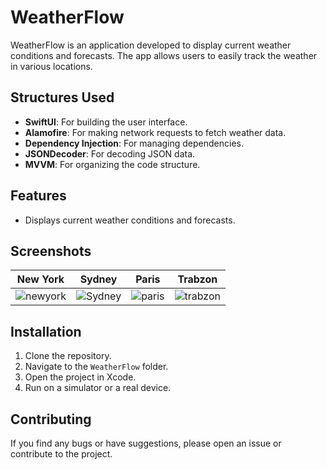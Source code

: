 # WeatherFlow

WeatherFlow is an application developed to display current weather conditions and forecasts. The app allows users to easily track the weather in various locations.

## Structures Used

- **SwiftUI**: For building the user interface.
- **Alamofire**: For making network requests to fetch weather data.
- **Dependency Injection**: For managing dependencies.
- **JSONDecoder**: For decoding JSON data.
- **MVVM**: For organizing the code structure.

## Features

- Displays current weather conditions and forecasts.

## Screenshots

| New York | Sydney | Paris | Trabzon |
|----------|--------|-------|---------|
| ![newyork](https://github.com/user-attachments/assets/2d78d85f-24a4-4c49-bb14-36b46cd40295) | ![Sydney](https://github.com/user-attachments/assets/1490df69-585d-4d06-b197-56d5b99564e1) | ![paris](https://github.com/user-attachments/assets/b8f08804-a5c6-4108-b978-660cb8fb7bce) | ![trabzon](https://github.com/user-attachments/assets/7154e8b8-2234-4cea-8d44-7225f6598493) |

## Installation

1. Clone the repository.
2. Navigate to the `WeatherFlow` folder.
3. Open the project in Xcode.
4. Run on a simulator or a real device.

## Contributing

If you find any bugs or have suggestions, please open an issue or contribute to the project.

